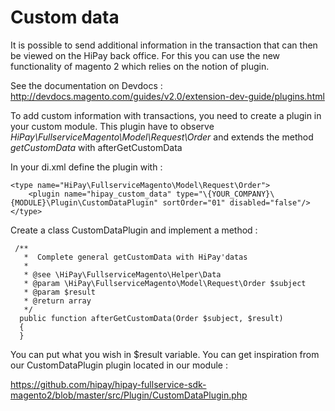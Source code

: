 # Custom data

It is possible to send additional information in the transaction that can then be viewed on the HiPay back office.
For this you can use the new functionality of magento 2 which relies on the notion of plugin.

See the documentation on Devdocs : http://devdocs.magento.com/guides/v2.0/extension-dev-guide/plugins.html

To add custom information with transactions, you need to create a plugin in your custom module.
This plugin have to observe _HiPay\FullserviceMagento\Model\Request\Order_
and extends the method _getCustomData_ with afterGetCustomData

In your di.xml define the plugin with :

    <type name="HiPay\FullserviceMagento\Model\Request\Order">
        <plugin name="hipay_custom_data" type="\{YOUR_COMPANY}\{MODULE}\Plugin\CustomDataPlugin" sortOrder="01" disabled="false"/>
    </type>

Create a class CustomDataPlugin and implement a method :

     /**
       *  Complete general getCustomData with HiPay'datas
       *
       * @see \HiPay\FullserviceMagento\Helper\Data
       * @param \HiPay\FullserviceMagento\Model\Request\Order $subject
       * @param $result
       * @return array
       */
      public function afterGetCustomData(Order $subject, $result)
      {
      }

You can put what you wish in $result variable.
You can get inspiration from our CustomDataPlugin plugin located in our module :

https://github.com/hipay/hipay-fullservice-sdk-magento2/blob/master/src/Plugin/CustomDataPlugin.php


